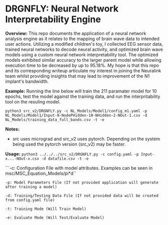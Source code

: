 # DRGNFLY: Neural Network Interpretability Engine

**Overview:**
This repo documents the application of a neural network analysis engine as it relates to the mapping of brain wave data to intended user actions. Utilizing a modified children's toy, I collected EEG sensor data, trained neural networks to decode neural activity, and optimized brain wave models using a custom neural network interpretability tool. The optimized models exhibited similar accuracy to the larger parent model while allowing execution time to be decreased by up to 95.18\%. My hope is that this repo and its corresponding writeup articulate my interest in joining the Neuralink team whilst providing insights that may lead to improvement of the N1 implant's bandwidth.

**Example:**
Running the line below will train the 211 paramater model for 10 epochs, test the model against the training data, and run the interpritability tool on the resuling model. 

```python3 src_v2/DRGNFLY.py -c NL_Models/Model1/config_m1.yaml -p NL_Models/Model1/Input-8-NodePHidden-10-NHidden-2-NOut-1.csv -d NL_Models/training_data_full_bands.csv -t -e```


**Notes:**
- src uses micrograd and src_v2 uses pytorch. Depending on the system being used the pytorch version (src_v2) may be faster.

**Usage:**
```python3 ../../../src_v2/DRGNFLY.py -c config.yaml -p Input-x...-NOut-x.csv -d datafile.csv -t -e```

```-c: Configuration File with model attributes. Examples can be seen in msc/MSC_Equation_Models/pi*d``

```-p: Model Parameters File (If not provided application will generate after training a model)```

```-d: Training/Testing Data File (If not provided data will be created from config.yaml file)```

```-t: Training Mode (Will Train Model)```

```-e: Evaluate Mode (Will Test/Evaluate Model)```







